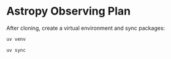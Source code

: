 # Astropy Observing Plan

After cloning, create a virtual environment and sync packages:

```bash
uv venv

uv sync
```

